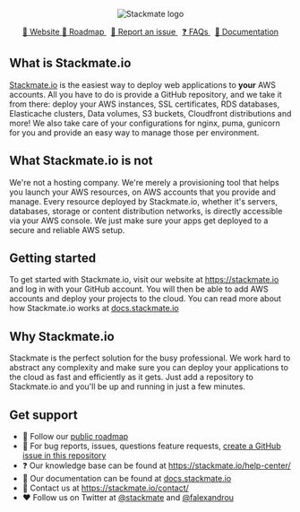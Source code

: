 <p align="center">
  <img src="https://raw.githubusercontent.com/stackmate-io/stackmate.io/main/stackmate-logo.png" alt="Stackmate logo" />
</p>

<p align="center">
  <a href="https://stackmate.io">
    🏡 Website
  </a>

  <a href="https://github.com/stackmate-io/stackmate.io/projects/1">
    🧭 Roadmap
  </a>
  &nbsp;
  <a href="https://github.com/stackmate-io/stackmate.io/issues/new">
    🐞 Report an issue
  </a>
  &nbsp;
  <a href="https://stackmate.io/help-center/">
    ❓ FAQs
  </a>
  &nbsp;
  <a href="https://docs.stackmate.io">
    📖 Documentation
  </a>
</p>


## What is Stackmate.io
[Stackmate.io](https://stackmate.io) is the easiest way to deploy web applications to **your** AWS accounts. All you have to do is provide a GitHub repository, and we take it from there: deploy your AWS instances, SSL certificates, RDS databases, Elasticache clusters, Data volumes, S3 buckets, Cloudfront distributions and more! We also take care of your configurations for nginx, puma, gunicorn for you and provide an easy way to manage those per environment.

## What Stackmate.io is not
We're not a hosting company. We're merely a provisioning tool that helps you launch your AWS resources, on AWS accounts that you provide and manage. Every resource deployed by Stackmate.io, whether it's servers, databases, storage or content distribution networks, is directly accessible via your AWS console. We just make sure your apps get deployed to a secure and reliable AWS setup.

## Getting started
To get started with Stackmate.io, visit our website at https://stackmate.io and log in with your GitHub account. You will then be able to add AWS accounts and deploy your projects to the cloud. You can read more about how Stackmate.io works at [docs.stackmate.io](https://docs.stackmate.io)

## Why Stackmate.io
Stackmate is the perfect solution for the busy professional. We work hard to abstract any complexity and make sure you can deploy your applications to the cloud as fast and efficiently as it gets. Just add a repository to Stackmate.io and you'll be up and running in just a few minutes.

## Get support
- 🧭 Follow our [public roadmap](https://github.com/stackmate-io/stackmate.io/projects/1)
- 🐞 For bug reports, issues, questions feature requests, [create a GitHub issue in this repository](https://github.com/stackmate-io/stackmate.io/issues/new)
- ❓ Our knowledge base can be found at https://stackmate.io/help-center/
- 📖 Our documentation can be found at [docs.stackmate.io](https://docs.stackmate.io)
- 📧 Contact us at https://stackmate.io/contact/
- ❤️ Follow us on Twitter at [@stackmate](https://twitter.com/stackmate) and [@falexandrou](https://twitter.com/falexandrou)
